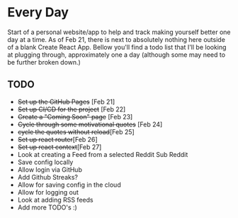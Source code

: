 # Every Day

Start of a personal website/app to help and track making yourself better one day at a time.  As of Feb 21, there is next to absolutely nothing here outside of a blank Create React App.  Bellow you'll find a todo list that I'll be looking at plugging through, approximately one a day (although some may need to be further broken down.)

## TODO
* ~~Set up the GitHub Pages~~ [Feb 21]
* ~~Set up CI/CD for the project~~ [Feb 22]
* ~~Create a "Coming Soon" page~~ [Feb 23]
* ~~Cycle through some motivational quotes~~ [Feb 24]
* ~~cycle the quotes without reload~~[Feb 25]
* ~~Set up react router~~[Feb 26]
* ~~Set up react context~~[Feb 27]
* Look at creating a Feed from a selected Reddit Sub Reddit
* Save config locally
* Allow login via GitHub
* Add Github Streaks?
* Allow for saving config in the cloud
* Allow for logging out
* Look at adding RSS feeds
* Add more TODO's :)